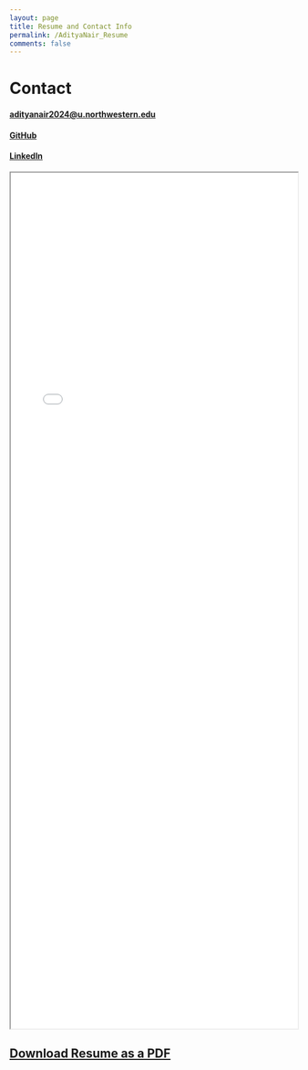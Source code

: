 ```yaml
---
layout: page
title: Resume and Contact Info
permalink: /AdityaNair_Resume
comments: false
---
```


# Contact

#### adityanair2024@u.northwestern.edu

#### [GitHub](https://github.com/gogiputtar)

#### [LinkedIn](https://www.linkedin.com/in/aditya-nair-33b166203/) 

<iframe src="_pages/AdityaNair_Resume_Dec2023.pdf" width="100%" height="1500px">
</iframe>

## [Download Resume as a PDF](AdityaNair_Resume_Dec2023.pdf)

